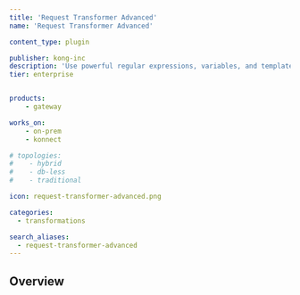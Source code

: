 ```yaml
---
title: 'Request Transformer Advanced'
name: 'Request Transformer Advanced'

content_type: plugin

publisher: kong-inc
description: 'Use powerful regular expressions, variables, and templates to transform API requests'
tier: enterprise


products:
    - gateway

works_on:
    - on-prem
    - konnect

# topologies:
#    - hybrid
#    - db-less
#    - traditional

icon: request-transformer-advanced.png

categories:
  - transformations

search_aliases:
  - request-transformer-advanced
---
```


## Overview
